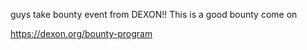 guys take bounty event from DEXON!! This is a good bounty come on

https://dexon.org/bounty-program
